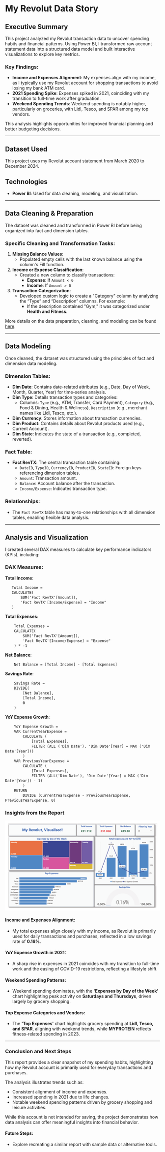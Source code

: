 # My Revolut Data Story

## Executive Summary
This project analyzed my Revolut transaction data to uncover spending habits and financial patterns. Using Power BI, I transformed raw account statement data into a structured data model and built interactive visualizations to explore key metrics.

### Key Findings:
- **Income and Expenses Alignment**: My expenses align with my income, as I typically use my Revolut account for shopping transactions to avoid losing my bank ATM card.
- **2021 Spending Spike**: Expenses spiked in 2021, coinciding with my transition to full-time work after graduation.
- **Weekend Spending Trends**: Weekend spending is notably higher, particularly on groceries, with Lidl, Tesco, and SPAR among my top vendors.

This analysis highlights opportunities for improved financial planning and better budgeting decisions.

---

## Dataset Used
This project uses my Revolut account statement from March 2020 to December 2024.

## Technologies
- **Power BI**: Used for data cleaning, modeling, and visualization.

---

## Data Cleaning & Preparation
The dataset was cleaned and transformed in Power BI before being organized into fact and dimension tables.

### Specific Cleaning and Transformation Tasks:
1. **Missing Balance Values**:
   - Populated empty cells with the last known balance using the column's Fill function.
2. **Income or Expense Classification**:
   - Created a new column to classify transactions:
     - **Expense**: If `Amount < 0`
     - **Income**: If `Amount > 0`
3. **Transaction Categorization**:
   - Developed custom logic to create a "Category" column by analyzing the “Type” and “Description” columns. For example:
     - If the description contained "Gym," it was categorized under **Health and Fitness**.

More details on the data preparation, cleaning, and modeling can be found [here](DataPreparationCleaning.md).

---

## Data Modeling
Once cleaned, the dataset was structured using the principles of fact and dimension data modeling.

### Dimension Tables:
- **Dim Date**: Contains date-related attributes (e.g., Date, Day of Week, Month, Quarter, Year) for time-series analysis.
- **Dim Type**: Details transaction types and categories:
  - Columns: `Type` (e.g., ATM, Transfer, Card Payment), `Category` (e.g., Food & Dining, Health & Wellness), `Description` (e.g., merchant names like Lidl, Tesco, etc.).
- **Dim Currency**: Stores information about transaction currencies.
- **Dim Product**: Contains details about Revolut products used (e.g., Current Account).
- **Dim State**: Indicates the state of a transaction (e.g., completed, reverted).

### Fact Table:
- **Fact RevTX**: The central transaction table containing:
  - `DateID`, `TypeID`, `CurrencyID`, `ProductID`, `StateID`: Foreign keys referencing dimension tables.
  - `Amount`: Transaction amount.
  - `Balance`: Account balance after the transaction.
  - `Income/Expense`: Indicates transaction type.

### Relationships:
- The `Fact RevTX` table has many-to-one relationships with all dimension tables, enabling flexible data analysis.

---

## Analysis and Visualization
I created several DAX measures to calculate key performance indicators (KPIs), including:

### DAX Measures:
**Total Income**:
```DAX
   Total Income =
   CALCULATE(
       SUM('Fact RevTX'[Amount]),
       'Fact RevTX'[Income/Expense] = "Income"
   )
```

**Total Expenses**:
```DAX
	Total Expenses =
	CALCULATE(
	    SUM('Fact RevTX'[Amount]),
	    'Fact RevTX'[Income/Expense] = "Expense"
	) * -1
```

**Net Balance**:
```DAX
	Net Balance = [Total Income] - [Total Expenses]
```

**Savings Rate**:
```DAX
	Savings Rate =
	DIVIDE(
	    [Net Balance],
	    [Total Income],
	    0
	)
```

**YoY Expense Growth**:
```DAX
	YoY Expense Growth =
	VAR CurrentYearExpense =
	    CALCULATE (
	        [Total Expenses],
	        FILTER (ALL ('Dim Date'), 'Dim Date'[Year] = MAX ('Dim Date'[Year]))
	    )
	VAR PreviousYearExpense =
	    CALCULATE (
	        [Total Expenses],
	        FILTER (ALL('Dim Date'), 'Dim Date'[Year] = MAX ('Dim Date'[Year]) - 1)
	    )
	RETURN
	    DIVIDE (CurrentYearExpense - PreviousYearExpense, PreviousYearExpense, 0)
```

### Insights from the Report
![Revolut Report](images/RevolutReport.png)

#### Income and Expenses Alignment:
- My total expenses align closely with my income, as Revolut is primarily used for daily transactions and purchases, reflected in a low savings rate of **0.16%**.

#### YoY Expense Growth in 2021:
- A sharp rise in expenses in 2021 coincides with my transition to full-time work and the easing of COVID-19 restrictions, reflecting a lifestyle shift.

#### Weekend Spending Patterns:
- Weekend spending dominates, with the **'Expenses by Day of the Week'** chart highlighting peak activity on **Saturdays and Thursdays**, driven largely by grocery shopping.

#### Top Expense Categories and Vendors:
- The **'Top Expenses'** chart highlights grocery spending at **Lidl, Tesco, and SPAR**, aligning with weekend trends, while **MYPROTEIN** reflects fitness-related spending in 2023.

---

### Conclusion and Next Steps
This report provides a clear snapshot of my spending habits, highlighting how my Revolut account is primarily used for everyday transactions and purchases. 

The analysis illustrates trends such as:
- Consistent alignment of income and expenses.
- Increased spending in 2021 due to life changes.
- Notable weekend spending patterns driven by grocery shopping and leisure activities.

While this account is not intended for saving, the project demonstrates how data analysis can offer meaningful insights into financial behavior.

#### Future Steps:
- Explore recreating a similar report with sample data or alternative tools.
